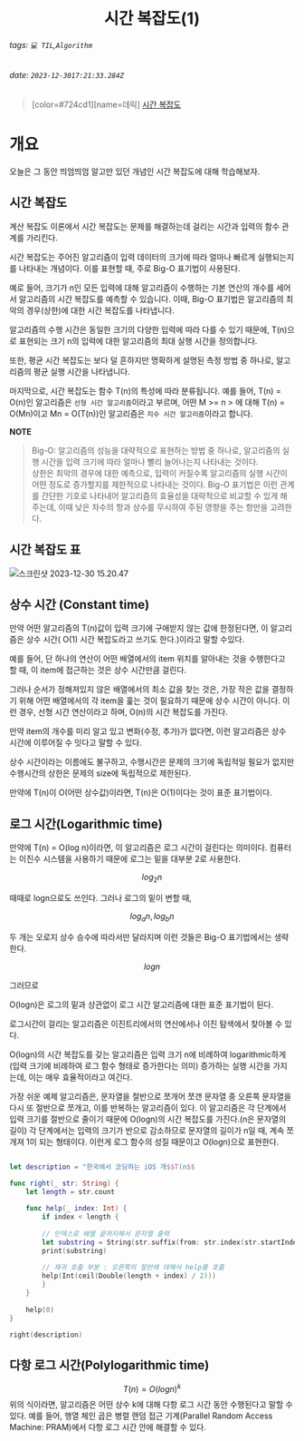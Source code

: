 <h1><center> 시간 복잡도(1) </center></h1>

###### tags: `💻 TIL`,`Algorithm`
###### date: `2023-12-3017:21:33.284Z`

> [color=#724cd1][name=데릭]
> [시간 복잡도](https://ko.wikipedia.org/wiki/%EC%8B%9C%EA%B0%84_%EB%B3%B5%EC%9E%A1%EB%8F%84)

# 개요

오늘은 그 동안 띄엄띄엄 알고만 있던 개념인 시간 복잡도에 대해 학습해보자. 

## 시간 복잡도

계산 복잡도 이론에서 시간 복잡도는 문제를 해결하는데 걸리는 시간과 입력의 함수 관계를 가리킨다. 

시간 복잡도는 주어진 알고리즘이 입력 데이터의 크기에 따라 얼마나 빠르게 실행되는지를 나타내는 개념이다. 이를 표현할 때, 주로 Big-O 표기법이 사용된다.

예로 들어, 크기가 n인 모든 입력에 대해 알고리즘이 수행하는 기본 연산의 개수를 세어서 알고리즘의 시간 복잡도를 예측할 수 있습니다. 이때, Big-O 표기법은 알고리즘의 최악의 경우(상한)에 대한 시간 복잡도를 나타냅니다. 

알고리즘의 수행 시간은 동일한 크기의 다양한 입력에 따라 다를 수 있기 때문에, T(n)으로 표현되는 크기 n의 입력에 대한 알고리즘의 최대 실행 시간을 정의합니다. 

또한, 평균 시간 복잡도는 보다 덜 흔하지만 명확하게 설명된 측정 방법 중 하나로, 알고리즘의 평균 실행 시간을 나타냅니다.

마지막으로, 시간 복잡도는 함수 T(n)의 특성에 따라 분류됩니다. 예를 들어, T(n) = O(n)인 알고리즘은 `선형 시간 알고리즘`이라고 부르며, 어떤 M >= n > 에 대해 T(n) = O(Mn)이고 Mn = O(T(n))인 알고리즘은 `지수 시간 알고리즘`이라고 합니다.

**NOTE**

> Big-O: 알고리즘의 성능을 대략적으로 표현하는 방법 중 하나로, 알고리즘의 실행 시간을 입력 크기에 따라 얼마나 빨리 늘어나는지 나타내는 것이다. <br>
> 상한은 최악의 경우에 대한 예측으로, 입력이 커질수록 알고리즘의 실행 시간이 어떤 정도로 증가할지를 제한적으로 나타내는 것이다. Big-O 표기법은 이런 관계를 간단한 기호로 나타내어 알고리즘의 효율성을 대략적으로 비교할 수 있게 해주는데, 이때 낮은 차수의 항과 상수를 무시하여 주된 영향을 주는 항만을 고려한다.


## 시간 복잡도 표

 ![스크린샷 2023-12-30 15.20.47](https://hackmd.io/_uploads/rkha84TPp.png)


## 상수 시간 (Constant time)

만약 어떤 알고리즘의 T(n)값이 입력 크기에 구애받지 않는 값에 한정된다면, 이 알고리즘은 상수 시간( O(1) 시간 복잡도라고 쓰기도 한다.)이라고 말할 수있다. 

예를 들어, 단 하나의 연산이 어떤 배열에서의 item 위치를 알아내는 것을 수행한다고 할 때, 이 item에 접근하는 것은 상수 시간만큼 걸린다. 

그러나 순서가 정해져있지 않은 배열에서의 최소 값을 찾는 것은, 가장 작은 값을 결정하기 위해 어떤 배열에서의 각 item을 훑는 것이 필요하기 때문에 상수 시간이 아니다. 이런 경우, 선형 시간 연산이라고 하며, O(n)의 시간 복잡도를 가진다. 

만약 item의 개수를 미리 알고 있고 변화(수정, 추가)가 없다면, 이런 알고리즘은 상수 시간에 이루어질 수 잇다고 말할 수 있다. 

상수 시간이라는 이름에도 불구하고, 수행시간은 문제의 크기에 독립적일 필요가 없지만 수행시간의 상한은 문제의 size에 독립적으로 제한된다. 

만약에 T(n)이 O(어떤 상수값)이라면, T(n)은 O(1)이다는 것이 표준 표기법이다.

## 로그 시간(Logarithmic time)

만약에 T(n) = O(log n)이라면, 이 알고리즘은 로그 시간이 걸린다는 의미이다. 컴퓨터는 이진수 시스템을 사용하기 때문에 로그는 밑을 대부분 2로 사용한다. 

$$log_2n$$

때때로 logn으로도 쓰인다. 그러나 로그의 밑이 변할 때, 

$$log_an, log_bn$$

두 개는 오로지 상수 승수에 따라서만 달라지며 이런 것들은 Big-O 표기법에서는 생략한다.

$$logn$$

그러므로 

O(logn)은 로그의 밑과 상관없이 로그 시간 알고리즘에 대한 표준 표기법이 된다.

로그시간이 걸리는 알고리즘은 이진트리에서의 연산에서나 이진 탐색에서 찾아볼 수 있다. 

O(logn)의 시간 복잡도를 갖는 알고리즘은 입력 크기 n에 비례하여 logarithmic하게(입력 크기에 비례하여 로그 함수 형태로 증가한다는 의미) 증가하는 실행 시간을 가지는데, 이는 매우 효율적이라고 여긴다.

가장 쉬운 예제 알고리즘은, 문자열을 절반으로 쪼개어 쪼갠 문자열 중 오른쪽 문자열을 다시 또 절반으로 쪼개고, 이를 반복하는 알고리즘이 있다. 이 알고리즘은 각 단계에서 입력 크기를 절반으로 줄이기 때문에  O(logn)의 시간 복잡도를 가진다.(n은 문자열의 길이) 각 단계에서는 입력의 크기가 반으로 감소하므로 문자열의 길이가 n일 때, 계속 쪼개져 1이 되는 형태이다. 이런게 로그 함수의 성질 때문이고 O(logn)으로 표현한다.

```swift 

let description = "한국에서 코딩하는 iOS 개$$T(n$$

func right(_ str: String) {
    let length = str.count 
    
    func help(_ index: Int) {
        if index < length {
        
        // 인덱스로 배열 끝까지해서 문자열 출력
        let substring = String(str.suffix(from: str.index(str.startIndex, offsetBy: index)))
        print(substring)
        
        // 재귀 호출 부분 : 오른쪽의 절반에 대해서 help를 호출
        help(Int(ceil(Double(length + index) / 2)))
        }
    }
    
    help(0)
}

right(description)

```

## 다항 로그 시간(Polylogarithmic time)

$$T(n) = O(logn)^k$$
위의 식이라면, 알고리즘은 어떤 상수 k에 대해 다항 로그 시간 동안 수행된다고 말할 수 있다. 예를 들어, 행열 체인 곱은 병렬 랜덤 접근 기계(Parallel Random Access Machine: PRAM)에서 다항 로그 시간 안에 해결할 수 있다. 

